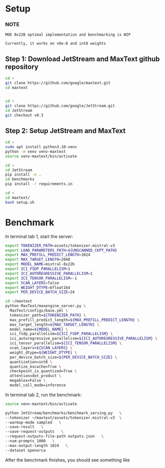 # Setup
### NOTE 
```
MOE 8x22B optimal implementation and benchmarking is WIP

Currently, it works on v6e-8 and int8 weights
```


## Step 1: Download JetStream and MaxText github repository
```bash
cd ~
git clone https://github.com/google/maxtext.git
cd maxtext


cd ~
git clone https://github.com/google/JetStream.git
cd JetStream
git checkout v0.3
```

## Step 2: Setup JetStream and MaxText
```bash
cd ~
sudo apt install python3.10-venv
python -m venv venv-maxtext
source venv-maxtext/bin/activate

cd ~
cd JetStream
pip install -e .
cd benchmarks
pip install -r requirements.in

cd ~
cd maxtext/
bash setup.sh
```

# Benchmark

In terminal tab 1, start the server:
```bash
export TOKENIZER_PATH=assets/tokenizer.mistral-v3
export LOAD_PARAMETERS_PATH=${UNSCANNED_CKPT_PATH}
export MAX_PREFILL_PREDICT_LENGTH=1024
export MAX_TARGET_LENGTH=2048
export MODEL_NAME=mixtral-8x22b
export ICI_FSDP_PARALLELISM=1
export ICI_AUTOREGRESSIVE_PARALLELISM=1
export ICI_TENSOR_PARALLELISM=-1
export SCAN_LAYERS=false
export WEIGHT_DTYPE=bfloat16d
export PER_DEVICE_BATCH_SIZE=24

cd ~/maxtext
python MaxText/maxengine_server.py \
  MaxText/configs/base.yml \
  tokenizer_path=${TOKENIZER_PATH} \
  max_prefill_predict_length=${MAX_PREFILL_PREDICT_LENGTH} \
  max_target_length=${MAX_TARGET_LENGTH} \
  model_name=${MODEL_NAME} \
  ici_fsdp_parallelism=${ICI_FSDP_PARALLELISM} \
  ici_autoregressive_parallelism=${ICI_AUTOREGRESSIVE_PARALLELISM} \
  ici_tensor_parallelism=${ICI_TENSOR_PARALLELISM} \
  scan_layers=${SCAN_LAYERS} \
  weight_dtype=${WEIGHT_DTYPE} \
  per_device_batch_size=${PER_DEVICE_BATCH_SIZE} \
  quantization=int8 \
  quantize_kvcache=True \
  checkpoint_is_quantized=True \
  attention=dot_product \
  megablox=False \
  model_call_mode=inference
```

In terminal tab 2, run the benchmark:
```bash
source venv-maxtext/bin/activate

python JetStream/benchmarks/benchmark_serving.py   \
--tokenizer ~/maxtext/assets/tokenizer.mistral-v3  \
--warmup-mode sampled   \
--save-result   \
--save-request-outputs   \
--request-outputs-file-path outputs.json   \
--num-prompts 1000   \
--max-output-length 1024   \
--dataset openorca
```

After the benchmark finishes, you should see something like 
```bash

```
